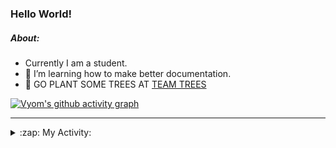 ### Hello World!

##### About:
- Currently I am a student.
- 🌱 I’m learning how to make better documentation.
- 🌱 GO PLANT SOME TREES AT [TEAM TREES](https://teamtrees.org/)

[![Vyom's github activity graph](https://activity-graph.herokuapp.com/graph?username=Vyvy-vi)](https://github.com/ashutosh00710/github-readme-activity-graph)

---
<details>
  <summary>:zap: My Activity:</summary>
  
<!--START_SECTION:waka-->
![Code Time](http://img.shields.io/badge/Code%20Time-834%20hrs%2025%20mins-blue)

**I'm a Night 🦉** 

```text
🌞 Morning    77 commits     ██░░░░░░░░░░░░░░░░░░░░░░░   8.01% 
🌆 Daytime    279 commits    ███████░░░░░░░░░░░░░░░░░░   29.03% 
🌃 Evening    309 commits    ████████░░░░░░░░░░░░░░░░░   32.15% 
🌙 Night      296 commits    ███████░░░░░░░░░░░░░░░░░░   30.8%

```
📅 **I'm Most Productive on Sunday** 

```text
Monday       108 commits    ██░░░░░░░░░░░░░░░░░░░░░░░   11.24% 
Tuesday      137 commits    ███░░░░░░░░░░░░░░░░░░░░░░   14.26% 
Wednesday    167 commits    ████░░░░░░░░░░░░░░░░░░░░░   17.38% 
Thursday     131 commits    ███░░░░░░░░░░░░░░░░░░░░░░   13.63% 
Friday       120 commits    ███░░░░░░░░░░░░░░░░░░░░░░   12.49% 
Saturday     100 commits    ██░░░░░░░░░░░░░░░░░░░░░░░   10.41% 
Sunday       198 commits    █████░░░░░░░░░░░░░░░░░░░░   20.6%

```


📊 **This Week I Spent My Time On** 

```text
🔥 Editors: 
VS Code                  1 min               █████████████████████████   100.0%

🐱‍💻 Projects: 
palantir                 1 min               █████████████████████████   100.0%

```


 Last Updated on 18/07/2022 09:04:18 UTC
<!--END_SECTION:waka-->
</details>
